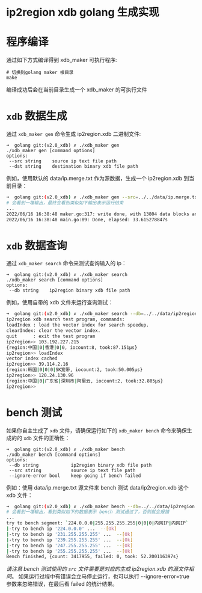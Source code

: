 # ip2region xdb golang 生成实现


# 程序编译

通过如下方式编译得到 xdb_maker 可执行程序:
```
# 切换到golang maker 根目录
make
```
编译成功后会在当前目录生成一个 xdb_maker 的可执行文件


# `xdb` 数据生成

通过 `xdb_maker gen` 命令生成 ip2region.xdb 二进制文件:
```
➜  golang git:(v2.0_xdb) ✗ ./xdb_maker gen
./xdb_maker gen [command options]
options:
 --src string    source ip text file path
 --dst string    destination binary xdb file path
```

例如，使用默认的 data/ip.merge.txt 作为源数据，生成一个 ip2region.xdb 到当前目录：
```bash
➜  golang git:(v2.0_xdb) ✗ ./xdb_maker gen --src=../../data/ip.merge.txt --dst=./ip2region.xdb
# 会看到一堆输出，最终会看到类似如下输出表示运行结束
...
2022/06/16 16:38:48 maker.go:317: write done, with 13804 data blocks and (683591, 720221) index blocks
2022/06/16 16:38:48 main.go:89: Done, elapsed: 33.615278847s
```


# `xdb` 数据查询

通过 `xdb_maker search` 命令来测试查询输入的 ip：
```
➜  golang git:(v2.0_xdb) ✗ ./xdb_maker search
./xdb_maker search [command options]
options:
 --db string    ip2region binary xdb file path
```

例如，使用自带的 xdb 文件来运行查询测试：
```bash
➜  golang git:(v2.0_xdb) ✗ ./xdb_maker search --db=../../data/ip2region.xdb
ip2region xdb search test program, commands:
loadIndex : load the vector index for search speedup.
clearIndex: clear the vector index.
quit      : exit the test program
ip2region>> 103.192.227.215
{region:中国|0|香港|0|0, iocount:8, took:87.151µs}
ip2region>> loadIndex
vector index cached
ip2region>> 39.114.2.16
{region:韩国|0|0|0|SK宽带, iocount:2, took:50.005µs}
ip2region>> 120.24.130.96
{region:中国|0|广东省|深圳市|阿里云, iocount:2, took:32.805µs}
ip2region>> 
```

# bench 测试

如果你自主生成了 `xdb` 文件，请确保运行如下的 `xdb_maker bench` 命令来确保生成的的 `xdb` 文件的正确性：
```
➜  golang git:(v2.0_xdb) ✗ ./xdb_maker bench
./xdb_maker bench [command options]
options:
 --db string            ip2region binary xdb file path
 --src string           source ip text file path
 --ignore-error bool    keep going if bench failed
```

例如：使用 data/ip.merge.txt 源文件来 bench 测试 data/ip2region.xdb 这个 xdb 文件：
```bash
➜  golang git:(v2.0_xdb) ✗ ./xdb_maker bench --db=../../data/ip2region.xdb --src=../../data/ip.merge.txt
# 会看到一堆输出，看到类似如下的数据表示 bench 测试通过了，否则就会报错
...
try to bench segment: `224.0.0.0|255.255.255.255|0|0|0|内网IP|内网IP`
|-try to bench ip '224.0.0.0' ...  --[Ok]
|-try to bench ip '231.255.255.255' ...  --[Ok]
|-try to bench ip '239.255.255.255' ...  --[Ok]
|-try to bench ip '247.255.255.255' ...  --[Ok]
|-try to bench ip '255.255.255.255' ...  --[Ok]
Bench finished, {count: 3417955, failed: 0, took: 52.200116397s}
```
*请注意 bench 测试使用的 `src` 文件需要是对应的生成 ip2region.xdb 的源文件相同*。
如果运行过程中有错误会立马停止运行，也可以执行 --ignore-error=true 参数来忽略错误，在最后看 failed 的统计结果。
